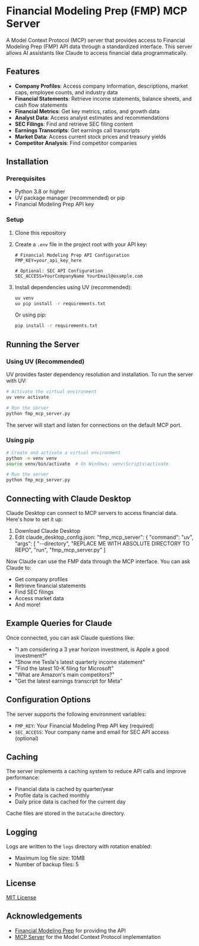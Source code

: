 # Financial Modeling Prep (FMP) MCP Server

A Model Context Protocol (MCP) server that provides access to Financial Modeling Prep (FMP) API data through a standardized interface. This server allows AI assistants like Claude to access financial data programmatically.

## Features

- **Company Profiles**: Access company information, descriptions, market caps, employee counts, and industry data
- **Financial Statements**: Retrieve income statements, balance sheets, and cash flow statements
- **Financial Metrics**: Get key metrics, ratios, and growth data
- **Analyst Data**: Access analyst estimates and recommendations
- **SEC Filings**: Find and retrieve SEC filing content
- **Earnings Transcripts**: Get earnings call transcripts
- **Market Data**: Access current stock prices and treasury yields
- **Competitor Analysis**: Find competitor companies

## Installation

### Prerequisites

- Python 3.8 or higher
- UV package manager (recommended) or pip
- Financial Modeling Prep API key

### Setup

1. Clone this repository

2. Create a `.env` file in the project root with your API key:
   ```
   # Financial Modeling Prep API Configuration
   FMP_KEY=your_api_key_here
   
   # Optional: SEC API Configuration
   SEC_ACCESS=YourCompanyName YourEmail@example.com
   ```

3. Install dependencies using UV (recommended):
   ```bash
   uv venv
   uv pip install -r requirements.txt
   ```

   Or using pip:
   ```bash
   pip install -r requirements.txt
   ```

## Running the Server

### Using UV (Recommended)

UV provides faster dependency resolution and installation. To run the server with UV:

```bash
# Activate the virtual environment
uv venv activate

# Run the server
python fmp_mcp_server.py
```

The server will start and listen for connections on the default MCP port.

### Using pip

```bash
# Create and activate a virtual environment
python -m venv venv
source venv/bin/activate  # On Windows: venv\Scripts\activate

# Run the server
python fmp_mcp_server.py
```

## Connecting with Claude Desktop

Claude Desktop can connect to MCP servers to access financial data. Here's how to set it up:

1. Download Claude Desktop
2. Edit claude_desktop_config.json:
    	"fmp_mcp_server": {
            "command": "uv",
            "args": [
                "--directory",
                "REPLACE ME WITH ABSOLUTE DIRECTORY TO REPO",
                "run",
                "fmp_mcp_server.py"
	    ]
 


Now Claude can use the FMP data through the MCP interface. You can ask Claude to:
- Get company profiles
- Retrieve financial statements
- Find SEC filings
- Access market data
- And more!

## Example Queries for Claude

Once connected, you can ask Claude questions like:

- "I am considering a 3 year horizon investment, is Apple a good investment?"
- "Show me Tesla's latest quarterly income statement"
- "Find the latest 10-K filing for Microsoft"
- "What are Amazon's main competitors?"
- "Get the latest earnings transcript for Meta"

## Configuration Options

The server supports the following environment variables:

- `FMP_KEY`: Your Financial Modeling Prep API key (required)
- `SEC_ACCESS`: Your company name and email for SEC API access (optional)

## Caching

The server implements a caching system to reduce API calls and improve performance:
- Financial data is cached by quarter/year
- Profile data is cached monthly
- Daily price data is cached for the current day

Cache files are stored in the `DataCache` directory.

## Logging

Logs are written to the `logs` directory with rotation enabled:
- Maximum log file size: 10MB
- Number of backup files: 5

## License

[MIT License](LICENSE)

## Acknowledgements

- [Financial Modeling Prep](https://financialmodelingprep.com/) for providing the API
- [MCP Server](https://github.com/anthropics/mcp-server) for the Model Context Protocol implementation
